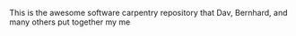 This is the awesome software carpentry repository
that Dav, Bernhard, and many others put together
my me
